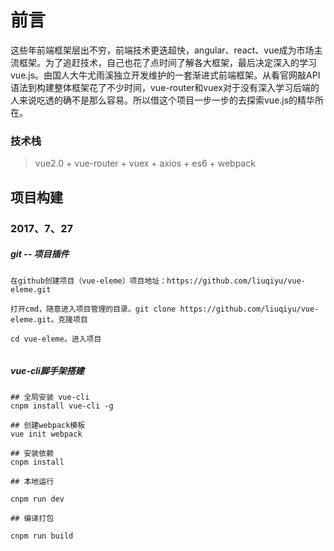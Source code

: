 # 前言

这些年前端框架层出不穷，前端技术更迭超快，angular、react、vue成为市场主流框架。为了追赶技术，自己也花了点时间了解各大框架，最后决定深入的学习vue.js。由国人大牛尤雨溪独立开发维护的一套渐进式前端框架。从看官网敲API语法到构建整体框架花了不少时间，vue-router和vuex对于没有深入学习后端的人来说吃透的确不是那么容易。所以借这个项目一步一步的去探索vue.js的精华所在。

### 技术栈

> vue2.0 + vue-router + vuex + axios + es6 + webpack

## 项目构建

### 2017、7、27  

##### git -- 项目插件
```
在github创建项目（vue-eleme）项目地址：https://github.com/liuqiyu/vue-eleme.git

打开cmd，随意进入项目管理的目录。git clone https://github.com/liuqiyu/vue-eleme.git。克隆项目

cd vue-eleme。进入项目
    
```

##### vue-cli脚手架搭建
```
## 全局安装 vue-cli
cnpm install vue-cli -g

## 创建webpack模板
vue init webpack

## 安装依赖
cnpm install

## 本地运行

cnpm run dev

## 编译打包

cnpm run build
```



